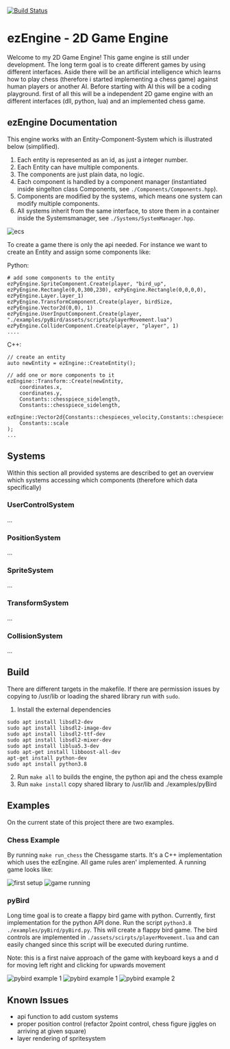 [![Build Status](https://dev.azure.com/thomassedlmair/ezEngine/_apis/build/status/ThoSe1990.ezEngine?branchName=master)](https://dev.azure.com/thomassedlmair/ezEngine/_build/latest?definitionId=6&branchName=master)

# ezEngine - 2D Game Engine
  
Welcome to my 2D Game Engine! This game engine is still under development. The long term goal is to create different games by using different interfaces. Aside there will be an artificial intelligence which learns how to play chess (therefore i started implementing a chess game) against human players or another AI. Before starting with AI this will be a coding playground. first of all this will be a independent 2D game engine with an different interfaces (dll, python, lua) and an implemented chess game.
  

## ezEngine Documentation

This engine works with an Entity-Component-System which is illustrated below (simplified). 

1. Each entity is represented as an id, as just a integer number. 
2. Each Entity can have multiple components. 
3. The components are just plain data, no logic. 
4. Each component is handled by a component manager (instantiated inside singelton class Components, see `./Components/Components.hpp`).
5. Components are modified by the systems, which means one system can modify multiple components.
6. All systems inherit from the same interface, to store them in a container inside the Systemsmanager, see `./Systems/SystemManager.hpp`. 
  
    
![ecs](./screenshots/ecs.png)

  
To create a game there is only the api needed. For instance we want to create an Entity and assign some components like:  
  
Python:
````UserControlSystem
# add some components to the entity
ezPyEngine.SpriteComponent.Create(player, "bird_up", ezPyEngine.Rectangle(0,0,300,230), ezPyEngine.Rectangle(0,0,0,0), ezPyEngine.Layer.layer_1)
ezPyEngine.TransformComponent.Create(player, birdSize, ezPyEngine.Vector2d(0,0), 1)
ezPyEngine.UserInputComponent.Create(player, "./examples/pyBird/assets/scripts/playerMovement.lua")
ezPyEngine.ColliderComponent.Create(player, "player", 1)
....
````
  
C++:
````
// create an entity
auto newEntity = ezEngine::CreateEntity();

// add one or more components to it 
ezEngine::Transform::Create(newEntity, 
    coordinates.x,
    coordinates.y,
    Constants::chesspiece_sidelength,
    Constants::chesspiece_sidelength,
    ezEngine::Vector2d{Constants::chespieces_velocity,Constants::chespieces_velocity},
    Constants::scale
);
...
````

## Systems

Within this section all provided systems are described to get an overview which systems accessing which components (therefore which data specifically)

### UserControlSystem
...
### PositionSystem
...
### SpriteSystem
...
### TransformSystem
...
### CollisionSystem
...

## Build 
There are different targets in the makefile. If there are permission issues by copying to /usr/lib or loading the shared library run with `sudo`.

1. Install the external dependencies
````
sudo apt install libsdl2-dev
sudo apt install libsdl2-image-dev
sudo apt install libsdl2-ttf-dev
sudo apt install libsdl2-mixer-dev
sudo apt install liblua5.3-dev
sudo apt-get install libboost-all-dev
apt-get install python-dev
sudo apt install python3.8
````

2. Run `make all` to builds the engine, the python api and the chess example
3. Run `make install` copy shared library to /usr/lib and ./examples/pyBird


## Examples

On the current state of this project there are two examples.

### Chess Example

By running `make run_chess` the Chessgame starts. It's a C++ implementation which uses the ezEngine. All game rules aren' implemented. A running game looks like:

![first setup](./screenshots/default_setup.PNG)
![game running](./screenshots/chessgame.PNG)
  
### pyBird

Long time goal is to create a flappy bird game with python. Currently, first implementation for the python API done. Run the script `python3.8 ./examples/pyBird/pyBird.py`. This will create a flappy bird game. The bird controls are implemented in `./assets/scirpts/playerMovement.lua` and can easily changed since this script will be executed during runtime.
  
Note: this is a first naive approach of the game with keyboard keys a and d for moving left right and clicking for upwards movement



![pybird example 1](./screenshots/pybird.gif)
![pybird example 1](./screenshots/pybird_1.PNG)
![pybird example 2](./screenshots/pybird_2.PNG)


## Known Issues

- api function to add custom systems
- proper position control (refactor 2point control, chess figure jiggles on arriving at given square)
- layer rendering of spritesystem